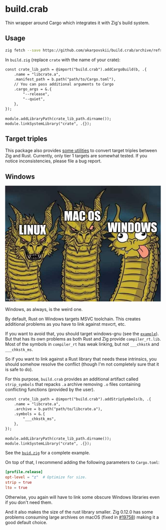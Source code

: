 # build.crab

Thin wrapper around Cargo which integrates it with Zig's build system.

## Usage

```sh
zig fetch --save https://github.com/akarpovskii/build.crab/archive/refs/tags/v0.1.2.tar.gz
```

In `build.zig` (replace `crate` with the name of your crate):
```zig
const crate_lib_path = @import("build.crab").addCargoBuild(b, .{
    .name = "libcrate.a",
    .manifest_path = b.path("path/to/Cargo.toml"),
    // You can pass additional arguments to Cargo
    .cargo_args = &.{
        "--release",
        "--quiet",
    },
});

module.addLibraryPath(crate_lib_path.dirname());
module.linkSystemLibrary("crate", .{});
```

## Target triples

This package also provides [some utilities](src/rust.zig) to convert target triples between Zig and Rust.
Currently, only tier 1 targets are somewhat tested. If you notice inconsistencies, please file a bug report.

## Windows

![Hydra meme with Windows as the weird head!](./images/windows%20is%20the%20weird%20one.jpeg)

Windows, as always, is the weird one.

By default, Rust on Windows targets MSVC toolchain. This creates additional problems as you have to link against msvcrt, etc.

If you want to avoid that, you should target windows-gnu (see the [`example`](./example/build.zig)).
But that has its own problems as both Rust and Zig provide `compiler_rt.lib`. Most of the symbols in `compiler_rt` has weak linking, but not `___chkstk` and `___chkstk_ms`.

So if you want to link against a Rust library that needs these intrinsics, you should somehow resolve the conflict (though I'm not completely sure that it is safe to do).

For this purpose, `build.crab` provides an additional artifact called `strip_symbols` that repacks `.a` archive removing `.o` files containing conflicting functions (provided by the user).

```zig
const crate_lib_path = @import("build.crab").addStripSymbols(b, .{
    .name = "libcrate.a",
    .archive = b.path("path/to/libcrate.a"),
    .symbols = &.{
        "___chkstk_ms",
    },
});

module.addLibraryPath(crate_lib_path.dirname());
module.linkSystemLibrary("crate", .{});
```

See the [`buid.zig`](./example/build.zig) for a complete example.


On top of that, I recommend adding the following parameters to `Cargo.toml`:

```toml
[profile.release]
opt-level = "z"  # Optimize for size.
strip = true
lto = true
```

Otherwise, you again will have to link some obscure Windows libraries even if you don't need them.

And it also makes the size of the rust library smaller. Zig 0.12.0 has some problems consuming large archives on macOS (fixed in [#19758](https://github.com/ziglang/zig/issues/19718)) making it a good default choice.
